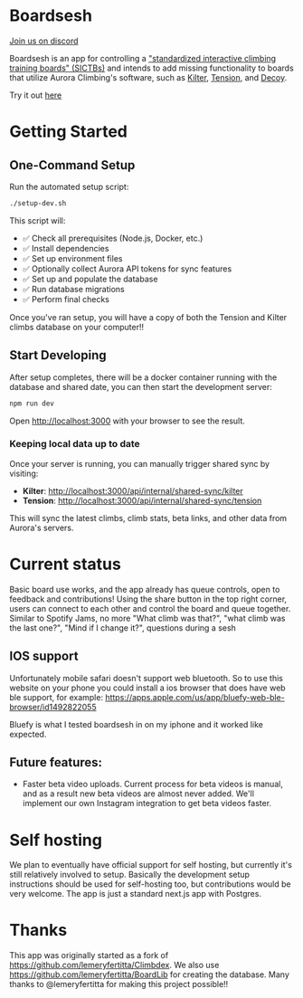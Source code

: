 # Boardsesh

[Join us on discord](https://discord.gg/YXA8GsXfQK)

Boardsesh is an app for controlling a ["standardized interactive climbing training boards" (SICTBs)](https://gearjunkie.com/climbing/kilter-moon-grasshopper-more-interactive-climbing-training-boards-explained) and intends to add missing functionality to boards that utilize Aurora Climbing's software, such as [Kilter](https://settercloset.com/pages/the-kilter-board),
[Tension](https://tensionclimbing.com/product/tension-board-sets/), and [Decoy](https://decoy-holds.com/pages/decoy-board).

Try it out [here](https://www.boardsesh.com/)

# Getting Started

## One-Command Setup

Run the automated setup script:

```bash
./setup-dev.sh
```

This script will:
- ✅ Check all prerequisites (Node.js, Docker, etc.)
- ✅ Install dependencies
- ✅ Set up environment files
- ✅ Optionally collect Aurora API tokens for sync features
- ✅ Set up and populate the database
- ✅ Run database migrations
- ✅ Perform final checks

Once you've ran setup, you will have a copy of both the Tension and Kilter climbs database on your computer!!

## Start Developing

After setup completes, there will be a docker container running with the database and shared date, you can then start the development server:

```bash
npm run dev
```

Open [http://localhost:3000](http://localhost:3000) with your browser to see the result.

### Keeping local data up to date

Once your server is running, you can manually trigger shared sync by visiting:
- **Kilter**: [http://localhost:3000/api/internal/shared-sync/kilter](http://localhost:3000/api/internal/shared-sync/kilter)
- **Tension**: [http://localhost:3000/api/internal/shared-sync/tension](http://localhost:3000/api/internal/shared-sync/tension)

This will sync the latest climbs, climb stats, beta links, and other data from Aurora's servers.

# Current status

Basic board use works, and the app already has queue controls, open to feedback and contributions!
Using the share button in the top right corner, users can connect to each other and control the board and queue together.
Similar to Spotify Jams, no more "What climb was that?", "what climb was the last one?", "Mind if I change it?", questions during a sesh

## IOS support

Unfortunately mobile safari doesn't support web bluetooth. So to use this website on your phone you could install a ios browser that does have web ble support, for example: https://apps.apple.com/us/app/bluefy-web-ble-browser/id1492822055

Bluefy is what I tested boardsesh in on my iphone and it worked like expected.

## Future features:

- Faster beta video uploads. Current process for beta videos is manual, and as a result new beta videos are almost never added. We'll implement our own Instagram integration to get beta videos faster.

# Self hosting

We plan to eventually have official support for self hosting, but currently it's still relatively involved to setup. Basically the development setup instructions should be used
for self-hosting too, but contributions would be very welcome.
The app is just a standard next.js app with Postgres.

# Thanks

This app was originally started as a fork of https://github.com/lemeryfertitta/Climbdex.
We also use https://github.com/lemeryfertitta/BoardLib for creating the database.
Many thanks to @lemeryfertitta for making this project possible!!
